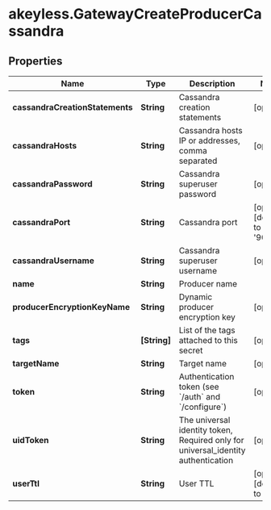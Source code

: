 # akeyless.GatewayCreateProducerCassandra

## Properties

Name | Type | Description | Notes
------------ | ------------- | ------------- | -------------
**cassandraCreationStatements** | **String** | Cassandra creation statements | [optional] 
**cassandraHosts** | **String** | Cassandra hosts IP or addresses, comma separated | [optional] 
**cassandraPassword** | **String** | Cassandra superuser password | [optional] 
**cassandraPort** | **String** | Cassandra port | [optional] [default to &#39;9042&#39;]
**cassandraUsername** | **String** | Cassandra superuser username | [optional] 
**name** | **String** | Producer name | 
**producerEncryptionKeyName** | **String** | Dynamic producer encryption key | [optional] 
**tags** | **[String]** | List of the tags attached to this secret | [optional] 
**targetName** | **String** | Target name | [optional] 
**token** | **String** | Authentication token (see &#x60;/auth&#x60; and &#x60;/configure&#x60;) | [optional] 
**uidToken** | **String** | The universal identity token, Required only for universal_identity authentication | [optional] 
**userTtl** | **String** | User TTL | [optional] [default to &#39;60m&#39;]


